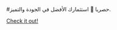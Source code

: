 #حصريا 🚀 استثمارك الأفضل في الجودة والتميز.

[Check it out!](https://www.facebook.com/share/17TW2PL6Tj/)